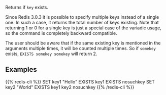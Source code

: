 Returns if `key` exists.

Since Redis 3.0.3 it is possible to specify multiple keys instead of a single one. In such a case, it returns the total number of keys existing. Note that returning 1 or 0 for a single key is just a special case of the variadic usage, so the command is completely backward compatible.

The user should be aware that if the same existing key is mentioned in the arguments multiple times, it will be counted multiple times. So if `somekey` exists, `EXISTS somekey somekey` will return 2.

## Examples

{{% redis-cli %}}
SET key1 "Hello"
EXISTS key1
EXISTS nosuchkey
SET key2 "World"
EXISTS key1 key2 nosuchkey
{{% /redis-cli %}}

